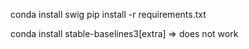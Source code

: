 conda install swig
pip install -r requirements.txt

conda install stable-baselines3[extra] => does not work


